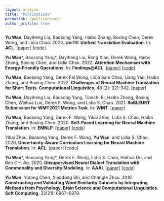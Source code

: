```yaml
---
layout: archive
title: "Publications"
permalink: /publications/
author_profile: true
---
```


**Yu Wan**, Dayiheng Liu, Baosong Yang, Haibo Zhang, Boxing Chen, Derek Wong, and Lidia Chao. 2022. **UniTE: Unified Translation Evaluation**. In: **ACL**. [[paper]](https://aclanthology.org/2022.acl-long.558/) [[code]](https://github.com/wanyu2018umac/UniTE)

**Yu Wan***, Baosong Yang*, Dayiheng Liu, Rong Xiao, Derek Wong, Haibo Zhang, Boxing Chen, and Lidia Chao. 2022. **Attention Mechanism with Energy-Friendly Operations**. In: **Findings@ACL**. [[paper]](https://aclanthology.org/2022.findings-acl.313/) [[code]](https://github.com/wanyu2018umac/E-Att)

**Yu Wan**, Baosong Yang, Derek Fai Wong, Lidia Sam Chao, Liang Yao, Haibo Zhang, and Boxing Chen. 2022. **Challenges of Neural Machine Translation for Short Texts**. **Computational Linguistics**, 48 (2): 321–342. [[paper]](https://direct.mit.edu/coli/article/48/2/321/109902)

**Yu Wan**, Dayiheng Liu, Baosong Yang, Tianchi Bi, Haibo Zhang, Boxing Chen, Weihua Luo, Derek F. Wong, and Lidia S. Chao. 2021. **RoBLEURT Submission for WMT2021 Metrics Task**. In: **WMT**. [[paper]](https://aclanthology.org/2021.wmt-1.114/)

**Yu Wan**, Baosong Yang, Derek F. Wong, Yikai Zhou, Lidia S. Chao, Haibo Zhang, and Boxing Chen. 2020. **Self-Paced Learning for Neural Machine Translation**. In: **EMNLP**. [[paper]](https://aclanthology.org/2020.emnlp-main.80/) [[code]](https://github.com/wanyu2018umac/Self-Paced-Learning-for-Neural-Machine-Translation)

Yikai Zhou, Baosong Yang, Derek F. Wong, **Yu Wan**, and Lidia S. Chao. 2020. **Uncertainty-Aware Curriculum Learning for Neural Machine Translation**. In: **ACL**. [[paper]](https://aclanthology.org/2020.acl-main.620/) [[code]](https://github.com/umyk/ua-cl-nmt)

**Yu Wan***, Baosong Yang*, Derek F. Wong, Lidia S. Chao, Haihua Du, and Ben CH. Ao. 2020. **Unsupervised Neural Dialect Translation with Commonality and Diversity Modeling**. In: **AAAI**. [[paper]](https://ojs.aaai.org/index.php/AAAI/article/view/6448) [[code]](https://github.com/wanyu2018umac/Unsupervised_Dialect_Translation)

**Yu Wan**, Yidong Chen, Xiaodong Shi, and Changle Zhou. 2018. **Constructing and Validating Word Similarity Datasets by Integrating Methods from Psychology, Brain Science and Computational Linguistics**. **Soft Computing**, 22(21): 6967–6979.
